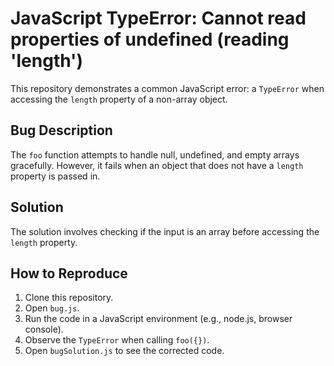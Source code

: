 # JavaScript TypeError: Cannot read properties of undefined (reading 'length')

This repository demonstrates a common JavaScript error: a `TypeError` when accessing the `length` property of a non-array object.

## Bug Description

The `foo` function attempts to handle null, undefined, and empty arrays gracefully. However, it fails when an object that does not have a `length` property is passed in.

## Solution

The solution involves checking if the input is an array before accessing the `length` property. 

## How to Reproduce

1. Clone this repository.
2. Open `bug.js`.
3. Run the code in a JavaScript environment (e.g., node.js, browser console).
4. Observe the `TypeError` when calling `foo({})`.
5. Open `bugSolution.js` to see the corrected code.